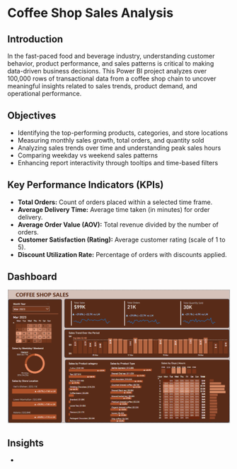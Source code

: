 # Coffee Shop Sales Analysis

## Introduction
In the fast-paced food and beverage industry, understanding customer behavior, product performance, and sales patterns is critical to making data-driven business decisions. This Power BI project analyzes over 100,000 rows of transactional data from a coffee shop chain to uncover meaningful insights related to sales trends, product demand, and operational performance.

## Objectives
- Identifying the top-performing products, categories, and store locations
- Measuring monthly sales growth, total orders, and quantity sold
- Analyzing sales trends over time and understanding peak sales hours
- Comparing weekday vs weekend sales patterns
- Enhancing report interactivity through tooltips and time-based filters

## Key Performance Indicators (KPIs)
- **Total Orders:** Count of orders placed within a selected time frame.
- **Average Delivery Time:** Average time taken (in minutes) for order delivery.
- **Average Order Value (AOV):** Total revenue divided by the number of orders.
- **Customer Satisfaction (Rating):** Average customer rating (scale of 1 to 5).
- **Discount Utilization Rate:** Percentage of orders with discounts applied.

## Dashboard
![image](https://github.com/Ritik-M21/Data_Analysis_Projects/blob/main/Coffee%20Shop%20Sales%20Analysis/Dashboard.png?raw=true)
## Insights
- 

